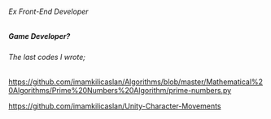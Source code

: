###### Ex Front-End Developer
##### Game Developer?

###### The last codes I wrote;
  https://github.com/imamkilicaslan/Algorithms/blob/master/Mathematical%20Algorithms/Prime%20Numbers%20Algorithm/prime-numbers.py

https://github.com/imamkilicaslan/Unity-Character-Movements
